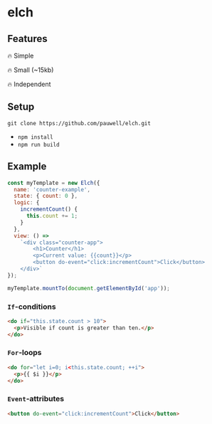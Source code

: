 # elch

## Features

:fire: Simple

:fire: Small (~15kb)

:fire: Independent

## Setup

`git clone https://github.com/pauwell/elch.git`

- `npm install`
- `npm run build`

## Example

```js
const myTemplate = new Elch({
  name: 'counter-example',
  state: { count: 0 },
  logic: {
    incrementCount() {
      this.count += 1;
    }
  },
  view: () =>
    `<div class="counter-app">
        <h1>Counter</h1>
        <p>Current value: {{count}}</p>
        <button do-event="click:incrementCount">Click</button>
    </div>`
});

myTemplate.mountTo(document.getElementById('app'));
```

### `If`-conditions

```html
<do if="this.state.count > 10">
  <p>Visible if count is greater than ten.</p>
</do>
```

### `For`-loops

```html
<do for="let i=0; i<this.state.count; ++i">
  <p>{{ $i }}</p>
</do>
```

### `Event`-attributes

```html
<button do-event="click:incrementCount">Click</button>
```

